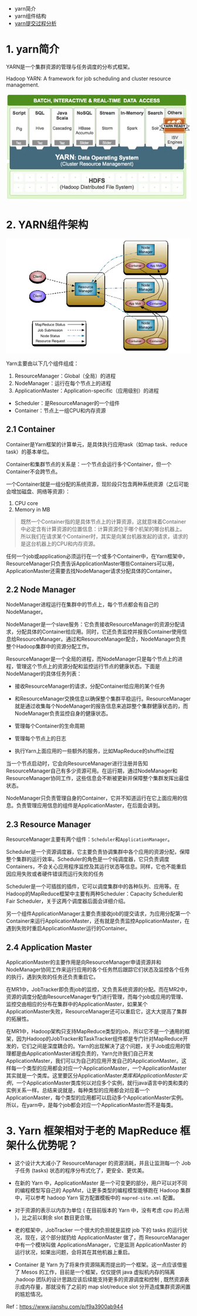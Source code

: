 * yarn简介
* yarn组件结构
* [yarn提交过程分析](/basic/hadoop/yarn/yarnti-jiao-guo-cheng-fen-xi.md)

# 1. yarn简介

YARN是一个集群资源的管理与任务调度的分布式框架。

Hadoop YARN: A framework for job scheduling and cluster resource management.

![](/assets/yarn.webp)

# 2. YARN组件架构

![](/assets/yarn2.webp)

Yarn主要由以下几个组件组成：

1. ResourceManager：Global（全局）的进程
2. NodeManager：运行在每个节点上的进程
3. ApplicationMaster：Application-specific（应用级别）的进程
 - Scheduler：是ResourceManager的一个组件
 - Container：节点上一组CPU和内存资源

## 2.1 Container

Container是Yarn框架的计算单元，是具体执行应用task（如map task、reduce task）的基本单位。

Container和集群节点的关系是：一个节点会运行多个Container，但一个Container不会跨节点。

一个Container就是一组分配的系统资源，现阶段只包含两种系统资源（之后可能会增加磁盘、网络等资源）：

1. CPU core
2. Memory in MB


>既然一个Container指的是具体节点上的计算资源，这就意味着Container中必定含有计算资源的位置信息：计算资源位于哪个机架的哪台机器上。
所以我们在请求某个Container时，其实是向某台机器发起的请求，请求的是这台机器上的CPU和内存资源。

任何一个job或application必须运行在一个或多个Container中，在Yarn框架中，ResourceManager只负责告诉ApplicationMaster哪些Containers可以用，ApplicationMaster还需要去找NodeManager请求分配具体的Container。

## 2.2 Node Manager

NodeManager进程运行在集群中的节点上，每个节点都会有自己的NodeManager。

NodeManager是一个slave服务：它负责接收ResourceManager的资源分配请求，分配具体的Container给应用。同时，它还负责监控并报告Container使用信息给ResourceManager。通过和ResourceManager配合，NodeManager负责整个Hadoop集群中的资源分配工作。

ResourceManager是一个全局的进程，而NodeManager只是每个节点上的进程，管理这个节点上的资源分配和监控运行节点的健康状态。下面是NodeManager的具体任务列表：

- 接收ResourceManager的请求，分配Container给应用的某个任务

- 和ResourceManager交换信息以确保整个集群平稳运行。ResourceManager就是通过收集每个NodeManager的报告信息来追踪整个集群健康状态的，而NodeManager负责监控自身的健康状态。

- 管理每个Container的生命周期

- 管理每个节点上的日志

- 执行Yarn上面应用的一些额外的服务，比如MapReduce的shuffle过程

当一个节点启动时，它会向ResourceManager进行注册并告知ResourceManager自己有多少资源可用。在运行期，通过NodeManager和ResourceManager协同工作，这些信息会不断被更新并保障整个集群发挥出最佳状态。

NodeManager只负责管理自身的Container，它并不知道运行在它上面应用的信息。负责管理应用信息的组件是ApplicationMaster，在后面会讲到。

## 2.3 Resource Manager

ResourceManager主要有两个组件：`Scheduler`和`ApplicationManager`。

Scheduler是一个资源调度器，它主要负责协调集群中各个应用的资源分配，保障整个集群的运行效率。Scheduler的角色是一个纯调度器，它只负责调度Containers，不会关心应用程序监控及其运行状态等信息。同样，它也不能重启因应用失败或者硬件错误而运行失败的任务

Scheduler是一个可插拔的插件，它可以调度集群中的各种队列、应用等。在Hadoop的MapReduce框架中主要有两种Scheduler：Capacity Scheduler和Fair Scheduler，关于这两个调度器后面会详细介绍。

另一个组件ApplicationManager主要负责接收job的提交请求，为应用分配第一个Container来运行ApplicationMaster，还有就是负责监控ApplicationMaster，在遇到失败时重启ApplicationMaster运行的Container。

## 2.4 Application Master

ApplicationMaster的主要作用是向ResourceManager申请资源并和NodeManager协同工作来运行应用的各个任务然后跟踪它们状态及监控各个任务的执行，遇到失败的任务还负责重启它。

在MR1中，JobTracker即负责job的监控，又负责系统资源的分配。而在MR2中，资源的调度分配由ResourceManager专门进行管理，而每个job或应用的管理、监控交由相应的分布在集群中的ApplicationMaster，如果某个ApplicationMaster失败，ResourceManager还可以重启它，这大大提高了集群的拓展性。

在MR1中，Hadoop架构只支持MapReduce类型的job，所以它不是一个通用的框架，因为Hadoop的JobTracker和TaskTracker组件都是专门针对MapReduce开发的，它们之间是深度耦合的。Yarn的出现解决了这个问题，关于Job或应用的管理都是由ApplicationMaster进程负责的，Yarn允许我们自己开发ApplicationMaster，我们可以为自己的应用开发自己的ApplicationMaster。这样每一个类型的应用都会对应一个ApplicationMaster，一个ApplicationMaster其实就是一个类库。这里要区分ApplicationMaster*类库和ApplicationMaster实例*，一个ApplicationMaster类库何以对应多个实例，就行java语言中的类和类的实例关系一样。总结来说就是，每种类型的应用都会对应着一个ApplicationMaster，每个类型的应用都可以启动多个ApplicationMaster实例。所以，在yarn中，是每个job都会对应一个ApplicationMaster而不是每类。

# 3. Yarn 框架相对于老的 MapReduce 框架什么优势呢？

- 这个设计大大减小了 ResourceManager 的资源消耗，并且让监测每一个 Job 子任务 (tasks) 状态的程序分布式化了，更安全、更优美。

- 在新的 Yarn 中，ApplicationMaster 是一个可变更的部分，用户可以对不同的编程模型写自己的 AppMst，让更多类型的编程模型能够跑在 Hadoop 集群中，可以参考 hadoop Yarn 官方配置模板中的 ``mapred-site.xml`` 配置。

- 对于资源的表示以内存为单位 ( 在目前版本的 Yarn 中，没有考虑 cpu 的占用 )，比之前以剩余 slot 数目更合理。

- 老的框架中，JobTracker 一个很大的负担就是监控 job 下的 tasks 的运行状况，现在，这个部分就扔给 ApplicationMaster 做了，而 ResourceManager 中有一个模块叫做 ApplicationsManager，它是监测 ApplicationMaster 的运行状况，如果出问题，会将其在其他机器上重启。

- Container 是 Yarn 为了将来作资源隔离而提出的一个框架。这一点应该借鉴了 Mesos 的工作，目前是一个框架，仅仅提供 java 虚拟机内存的隔离 ,hadoop 团队的设计思路应该后续能支持更多的资源调度和控制 , 既然资源表示成内存量，那就没有了之前的 map slot/reduce slot 分开造成集群资源闲置的尴尬情况。

Ref：https://www.jianshu.com/p/f9a3900ab944